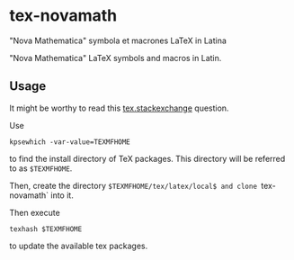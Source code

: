 # tex-novamath

"Nova Mathematica" symbola et macrones LaTeX in Latina

"Nova Mathematica" LaTeX symbols and macros in Latin.

## Usage

It might be worthy to read this [tex.stackexchange](https://tex.stackexchange.com/questions/1137/where-do-i-place-my-own-sty-or-cls-files-to-make-them-available-to-all-my-te)
question.

Use
```
kpsewhich -var-value=TEXMFHOME
```
to find the install directory of TeX packages. This directory will be referred
to as `$TEXMFHOME`.

Then, create the directory `$TEXMFHOME/tex/latex/local$ and clone
`tex-novamath` into it.

Then execute
```
texhash $TEXMFHOME
```
to update the available tex packages.
